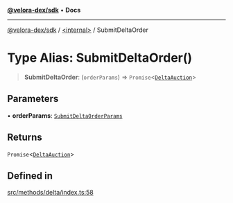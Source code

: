[**@velora-dex/sdk**](../../README.md) • **Docs**

***

[@velora-dex/sdk](../../globals.md) / [\<internal\>](../README.md) / SubmitDeltaOrder

# Type Alias: SubmitDeltaOrder()

> **SubmitDeltaOrder**: (`orderParams`) => `Promise`\<[`DeltaAuction`](../../type-aliases/DeltaAuction.md)\>

## Parameters

• **orderParams**: [`SubmitDeltaOrderParams`](../../type-aliases/SubmitDeltaOrderParams.md)

## Returns

`Promise`\<[`DeltaAuction`](../../type-aliases/DeltaAuction.md)\>

## Defined in

[src/methods/delta/index.ts:58](https://github.com/paraswap/paraswap-sdk/blob/master/src/methods/delta/index.ts#L58)
